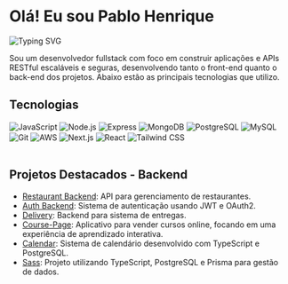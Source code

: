 # Olá! Eu sou Pablo Henrique

![Typing SVG](https://readme-typing-svg.herokuapp.com?font=Jetbrains+mono&size=40&duration=3000&color=33FF33&center=true&vCenter=true&width=500&height=100&lines=BBem-vindo+ao+meu+GitHub!;FullStack+Developer;Apaixonado+por+Node.js)

Sou um desenvolvedor fullstack com foco em construir aplicações e APIs RESTful escaláveis e seguras, desenvolvendo tanto o front-end quanto o back-end dos projetos. Abaixo estão as principais tecnologias que utilizo.

## Tecnologias

<div style="display: inline_block"> <img align="center" alt="JavaScript" src="https://img.shields.io/badge/JavaScript-F7DF1E?style=for-the-badge&logo=javascript&logoColor=black" /> <img align="center" alt="Node.js" src="https://img.shields.io/badge/Node.js-43853D?style=for-the-badge&logo=node.js&logoColor=white" /> <img align="center" alt="Express" src="https://img.shields.io/badge/Express-000000?style=for-the-badge&logo=express&logoColor=white" /> <img align="center" alt="MongoDB" src="https://img.shields.io/badge/MongoDB-47A248?style=for-the-badge&logo=mongodb&logoColor=white" /> <img align="center" alt="PostgreSQL" src="https://img.shields.io/badge/PostgreSQL-336791?style=for-the-badge&logo=postgresql&logoColor=white" /> <img align="center" alt="MySQL" src="https://img.shields.io/badge/MySQL-00758F?style=for-the-badge&logo=mysql&logoColor=white" /> <img align="center" alt="Git" src="https://img.shields.io/badge/Git-F05032?style=for-the-badge&logo=git&logoColor=white" /> <img align="center" alt="AWS" src="https://img.shields.io/badge/AWS-FF9900?style=for-the-badge&logo=amazonaws&logoColor=white" /> <img align="center" alt="Next.js" src="https://img.shields.io/badge/Next.js-000000?style=for-the-badge&logo=next.js&logoColor=white" /> <img align="center" alt="React" src="https://img.shields.io/badge/React-61DAFB?style=for-the-badge&logo=react&logoColor=white" /> <img align="center" alt="Tailwind CSS" src="https://img.shields.io/badge/Tailwind_CSS-38B2AC?style=for-the-badge&logo=tailwind-css&logoColor=white" /> </div><br/>

## Projetos Destacados - Backend
- [Restaurant Backend](https://github.com/pablopastuchenko/restaurant-backend): API para gerenciamento de restaurantes.
- [Auth Backend](https://github.com/pablopastuchenko/auth-backend): Sistema de autenticação usando JWT e OAuth2.
- [Delivery](https://github.com/pablopastuchenko/delivery): Backend para sistema de entregas.
- [Course-Page](https://github.com/pablopastuchenko/Course-Page): Aplicativo para vender cursos online, focando em uma experiência de aprendizado interativa.
- [Calendar](https://github.com/pablopastuchenko/calendar): Sistema de calendário desenvolvido com TypeScript e PostgreSQL.
- [Sass](https://github.com/pablopastuchenko/Sass): Projeto utilizando TypeScript, PostgreSQL e Prisma para gestão de dados.



